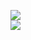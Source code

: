 [![](https://img.shields.io/badge/Made%20With-Github%20Spray-lightgrey.svg?style=for-the-badge&logo=github)](https://github.com/Annihil/github-spray#22419)  
[![](https://i.imgur.com/2DrTn0Z.gif)](https://github.com/Annihil/github-spray)